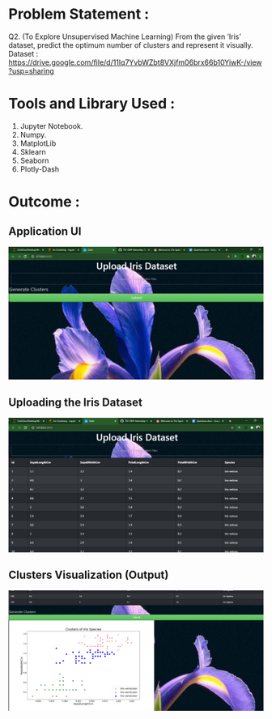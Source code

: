 # Problem Statement :
Q2. (To Explore Unsupervised Machine Learning)
From the given ‘Iris’ dataset, predict the optimum number of clusters and represent it visually.
Dataset : https://drive.google.com/file/d/11Iq7YvbWZbt8VXjfm06brx66b10YiwK-/view?usp=sharing

# Tools and Library Used :
1. Jupyter Notebook.
2. Numpy.
3. MatplotLib
4. Sklearn
5. Seaborn
6. Plotly-Dash

# Outcome :

## Application UI
![](images/clustering-ui.png)

## Uploading the Iris Dataset
![](images/clustering-upload.png)

## Clusters Visualization (Output)
![](images/clusters-pic.png)

